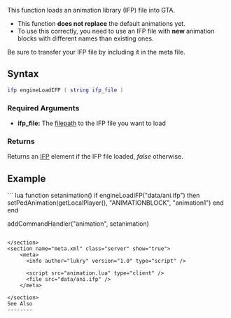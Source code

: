 This function loads an animation library (IFP) file into GTA.

-   This function **does not replace** the default animations yet.
-   To use this correctly, you need to use an IFP file with **new** animation blocks with different names than existing ones.

Be sure to transfer your IFP file by including it in the meta file.

Syntax
------

``` lua
ifp engineLoadIFP ( string ifp_file ) 
```

### Required Arguments

-   **ifp\_file:** The [filepath](/docs/filepath.md "wikilink") to the IFP file you want to load

### Returns

Returns an [IFP](/docs/ifp.md "wikilink") element if the IFP file loaded, *false* otherwise.

Example
-------

<section name="animation.lua" class="client" show="true">
``` lua
function setanimation()
  if engineLoadIFP("data/ani.ifp") then
    setPedAnimation(getLocalPlayer(), "ANIMATIONBLOCK", "animation1")
  end
end

addCommandHandler("animation", setanimation)
```

</section>
<section name="meta.xml" class="server" show="true">
    <meta>
      <info author="lukry" version="1.0" type="script" />

      <script src="animation.lua" type="client" />
      <file src="data/ani.ifp" />
    </meta>

</section>
See Also
--------

